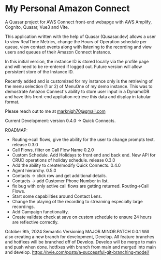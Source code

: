 # My Personal Amazon Connect

A Quasar project for AWS Connect front-end webapge with AWS Amplify, Cognito, Quasar, Vue3 and Vite.

This application written with the help of Quasar (Qusasar.dev) allows a user to view RealTime Metrics, change the Hours of Operation schedule per queue, view contact events along with listening to the recording and view users and queues of their Amazon Connect Instance.

In this initial version, the instance ID is stored locally via the profile page and will need to be re-entered if logged out. Future version will allow persistent store of the Instance ID.

Recently added and is customized for my instance only is the retrieving of the menu selection (1 or 2) of MenuOne of my demo instance. This was to demostrate Amazon Connect's ability to store user input in a DynamoDB and have this front-end appliation retrieve this data and display in tabular format.

Please reach out to me at marknigh70@gmail.com

Current Development:
version 0.4.0 -> Quick Connects.

ROADMAP:
* Routing->call flows, give the ability for the user to change prompts text. release 0.3.0
* Call Flows, filter on Call Flow Name 0.2.0
* Custom Schedule. Add Holidays to front end and back end. New API for CRUD operations of holiday schedule. release 0.3.0
* Add the ability to create/modify Quick Connects. 0.4.0
* Agent hierarchy. 0.5.0
* Contacts -> click row and get additional details.
* Contacts -> add Customer Phone Number in list.
* fix bug with only active call flows are getting returned. Routing->Call Flows.
* Start some capabilities around Contact Lens.
* Change the playing of the recording to streaming especially large recordings.
* Add Campaign functionality.
* Create validate check at save on custom schedule to ensure 24 hours are reflective correctly.

October 9th, 2024
Semantic Versioning
MAJOR.MINOR.PATCH
0.0.1
Will also creating a new branch for development, Develop. All feature branches and hotfixes will be branched off of Develop. Develop will be merge to main and push when done. hotfixes with branch from main and merged into main and develop.
https://nvie.com/posts/a-successful-git-branching-model/
